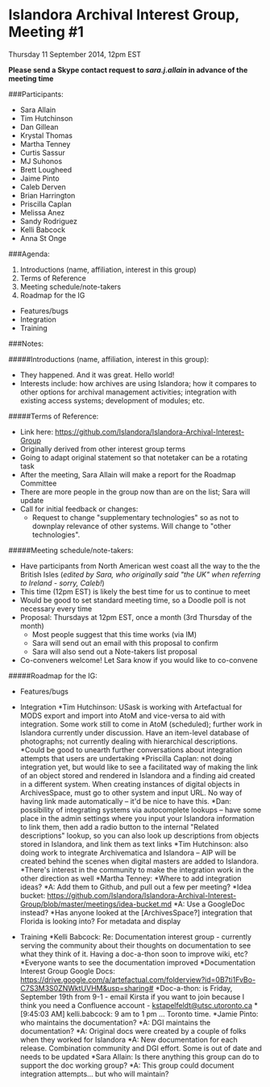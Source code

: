 # Islandora Archival Interest Group, Meeting #1
Thursday 11 September 2014, 12pm EST

**Please send a Skype contact request to *sara.j.allain* in advance of the meeting time**

###Participants:
* Sara Allain
* Tim Hutchinson
* Dan Gillean
* Krystal Thomas
* Martha Tenney
* Curtis Sassur
* MJ Suhonos
* Brett Lougheed
* Jaime Pinto
* Caleb Derven
* Brian Harrington
* Priscilla Caplan
* Melissa Anez
* Sandy Rodriguez
* Kelli Babcock
* Anna St Onge

###Agenda:
1. Introductions (name, affiliation, interest in this group)
2. Terms of Reference
3. Meeting schedule/note-takers
4. Roadmap for the IG
  * Features/bugs
  * Integration
  * Training

###Notes:

#####Introductions (name, affiliation, interest in this group):
*	They happened. And it was great. Hello world!
*	Interests include: how archives are using Islandora; how it compares to other options for archival management activities; integration with existing access systems; development of modules; etc. 

#####Terms of Reference:
*	Link here: https://github.com/Islandora/Islandora-Archival-Interest-Group
*	Originally derived from other interest group terms
*	Going to adapt original statement so that notetaker can be a rotating task
*	After the meeting, Sara Allain will make a report for the Roadmap Committee
*	There are more people in the group now than are on the list; Sara will update
*	Call for initial feedback or changes:
    *	Request to change "supplementary technologies" so as not to downplay relevance of other systems. Will change to "other technologies".

#####Meeting schedule/note-takers:
*	Have participants from North American west coast all the way to the the British Isles (_edited by Sara, who originally said "the UK" when referring to Ireland - sorry, Caleb!_)
*	This time (12pm EST) is likely the best time for us to continue to meet
*	Would be good to set standard meeting time, so a Doodle poll is not necessary every time
*	Proposal: Thursdays at 12pm EST, once a month (3rd Thursday of the month)
    *	Most people suggest that this time works (via IM)
    *	Sara will send out an email with this proposal to confirm
    *	Sara will also send out a Note-takers list proposal
*	Co-conveners welcome! Let Sara know if you would like to co-convene

#####Roadmap for the IG:
* Features/bugs
* Integration
  *Tim Hutchinson: USask is working with Artefactual for MODS export and import into AtoM and vice-versa to aid with integration. Some work still to come in AtoM (scheduled); further work in Islandora currently under discussion. Have an item-level database of photographs; not currently dealing with hierarchical descriptions.
  *Could be good to unearth further conversations about integration attempts that users are undertaking
  *Priscilla Caplan: not doing integration yet, but would like to see a facilitated way of making the link of an object stored and rendered in Islandora and a finding aid created in a different system. When creating instances of digital objects in ArchivesSpace, must go to other system and input URL. No way of having link made automatically – it'd be nice to have this. 
   *Dan: possibility of integrating systems via autocomplete lookups – have some place in the admin settings where you input your Islandora information to link them, then add a radio button to the internal "Related descriptions" lookup, so you can also look up descriptions from objects stored in Islandora, and link them as text links
  *Tim Hutchinson: also doing work to integrate Archivematica and Islandora – AIP will be created behind the scenes when digital masters are added to Islandora. 
   *There's interest in the community to make the integration work in the other direction as well
  *Martha Tenney: 
   *Where to add integration ideas?
    *A: Add them to Github, and pull out a few per meeting?
    *Idea bucket: https://github.com/Islandora/Islandora-Archival-Interest-Group/blob/master/meetings/idea-bucket.md 
    *A: Use a GoogleDoc instead? 
   *Has anyone looked at the [ArchivesSpace?] integration that Florida is looking into? For metadata and display

* Training
  *Kelli Babcock: Re: Documentation interest group - currently serving the community about their thoughts on documentation to see what they think of it. Having a doc-a-thon soon to improve wiki, etc?
   *Everyone wants to see the documentation improved
   *Documentation Interest Group Google Docs: https://drive.google.com/a/artefactual.com/folderview?id=0B7ti1FvBo-C7S3M3S0ZNWktUVHM&usp=sharing# 
   *Doc-a-thon: is Friday, September 19th from 9-1 - email Kirsta if you want to join because I think you need a Confluence account - kstapelfeldt@utsc.utoronto.ca
   *[9:45:03 AM] kelli.babcock: 9 am to 1 pm ... Toronto time.
   *Jamie Pinto: who maintains the documentation?
  *A: DGI maintains the documentation? 
  *A: Original docs were created by a couple of folks when they worked for Islandora
  *A: New documentation for each release. Combination community and DGI effort. Some is out of date and needs to be updated
   *Sara Allain: Is there anything this group can do to support the doc working group?
    *A: This group could document integration attempts… but who will maintain?
